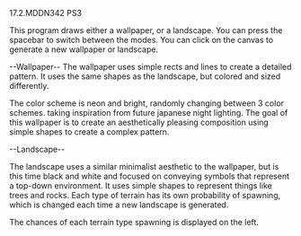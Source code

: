 17.2.MDDN342 PS3

This program draws either a wallpaper, or a landscape.
You can press the spacebar to switch between the modes.
You can click on the canvas to generate a new wallpaper or landscape.

--Wallpaper--
The wallpaper uses simple rects and lines
to create a detailed pattern. It uses the same shapes
as the landscape, but colored and sized differently.

The color scheme is neon and bright, randomly changing between 3 color schemes.
taking inspiration from future japanese night lighting. The goal of this wallpaper
is to create an aesthetically pleasing composition using simple shapes to create
a complex pattern.

--Landscape--

The landscape uses a similar minimalist aesthetic to the wallpaper, but is this time
black and white and focused on conveying symbols that represent a top-down environment.
It uses simple shapes to represent things like trees and rocks. Each type of terrain
has its own probability of spawning, which is changed each time a new landscape is generated.

The chances of each terrain type spawning is displayed on the left.
